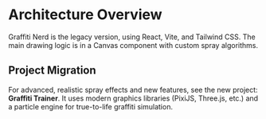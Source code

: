 # Architecture Overview

Graffiti Nerd is the legacy version, using React, Vite, and Tailwind CSS. The main drawing logic is in a Canvas component with custom spray algorithms.

## Project Migration

For advanced, realistic spray effects and new features, see the new project: **Graffiti Trainer**. It uses modern graphics libraries (PixiJS, Three.js, etc.) and a particle engine for true-to-life graffiti simulation.
